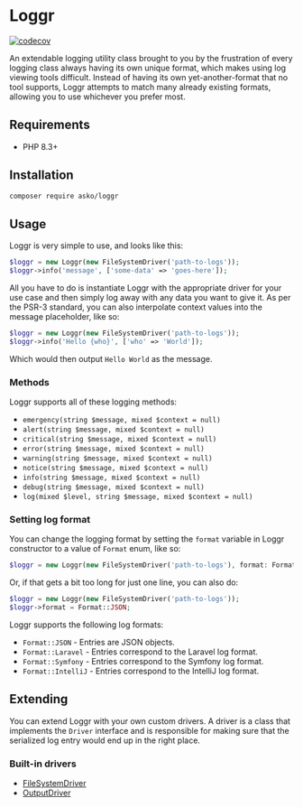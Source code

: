# Loggr

[![codecov](https://codecov.io/gh/askonomm/loggr/graph/badge.svg?token=lQDNAnAWKn)](https://codecov.io/gh/askonomm/loggr)

An extendable logging utility class brought to you by the frustration of every logging class always having its own unique format, 
which makes using log viewing tools difficult. Instead of having its own yet-another-format that no tool supports, Loggr attempts to match 
many already existing formats, allowing you to use whichever you prefer most.

## Requirements

- PHP 8.3+

## Installation

```bash
composer require asko/loggr
```

## Usage

Loggr is very simple to use, and looks like this:

```php
$loggr = new Loggr(new FileSystemDriver('path-to-logs'));
$loggr->info('message', ['some-data' => 'goes-here']);
```

All you have to do is instantiate Loggr with the appropriate driver for your use case and then simply 
log away with any data you want to give it. As per the PSR-3 standard, you can also interpolate context values 
into the message placeholder, like so:

```php
$loggr = new Loggr(new FileSystemDriver('path-to-logs'));
$loggr->info('Hello {who}', ['who' => 'World']);
```

Which would then output `Hello World` as the message.

### Methods

Loggr supports all of these logging methods:

- `emergency(string $message, mixed $context = null)`
- `alert(string $message, mixed $context = null)`
- `critical(string $message, mixed $context = null)`
- `error(string $message, mixed $context = null)`
- `warning(string $message, mixed $context = null)`
- `notice(string $message, mixed $context = null)`
- `info(string $message, mixed $context = null)`
- `debug(string $message, mixed $context = null)`
- `log(mixed $level, string $message, mixed $context = null)`

### Setting log format

You can change the logging format by setting the `format` variable in Loggr constructor to a value of `Format` enum, like so:

```php
$loggr = new Loggr(new FileSystemDriver('path-to-logs'), format: Format::JSON);
```

Or, if that gets a bit too long for just one line, you can also do:

```php
$loggr = new Loggr(new FileSystemDriver('path-to-logs'));
$loggr->format = Format::JSON;
```

Loggr supports the following log formats:

- `Format::JSON` - Entries are JSON objects.
- `Format::Laravel` - Entries correspond to the Laravel log format.
- `Format::Symfony` - Entries correspond to the Symfony log format.
- `Format::IntelliJ` - Entries correspond to the IntelliJ log format.

## Extending

You can extend Loggr with your own custom drivers. A driver is a class that implements the `Driver` interface and is 
responsible for making sure that the serialized log entry would end up in the right place.

### Built-in drivers

- [FileSystemDriver](https://github.com/askonomm/loggr/blob/main/src/Drivers/FileSystemDriver.php)
- [OutputDriver](https://github.com/askonomm/loggr/blob/main/src/Drivers/OutputDriver.php)